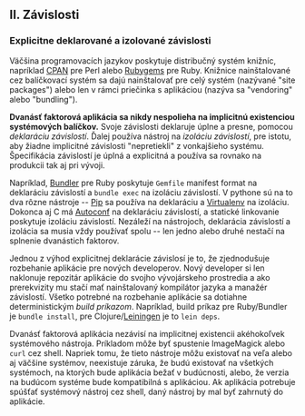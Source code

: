 ## II. Závislosti

### Explicitne deklarované a izolované závislosti

Väčšina programovacích jazykov poskytuje distribučný systém knižníc, napríklad [CPAN](http://www.cpan.org/) pre Perl alebo [Rubygems](http://rubygems.org/) pre Ruby.  Knižnice nainštalované cez balíčkovací systém sa dajú nainštalovať pre celý systém (nazývané "site packages") alebo len v rámci priečinka s aplikáciou (nazýva sa "vendoring" alebo "bundling").

**Dvanásť faktorová aplikácia sa nikdy nespolieha na implicitnú existenciou systémových balíčkov.**  Svoje závislosti deklaruje úplne a presne, pomocou *deklaráciu závislostí*. Ďalej používa nástroj na *izoláciu závislostí*, pre istotu, aby žiadne implicitné závislosti "nepretiekli" z vonkajšieho systému. Špecifikácia závislostí je úplná a explicitná a používa sa rovnako na produkcii tak aj pri vývoji.

Napríklad, [Bundler](https://bundler.io/) pre Ruby poskytuje `Gemfile` manifest format na deklaráciu závislostí a `bundle exec` na izoláciu závislostí.  V pythone sú na to dva rôzne nástroje -- [Pip](http://www.pip-installer.org/en/latest/) sa používa na deklaráciu a [Virtualenv](http://www.virtualenv.org/en/latest/) na izoláciu.  Dokonca aj C má [Autoconf](http://www.gnu.org/s/autoconf/) na deklaráciu závislostí, a statické linkovanie poskytuje izoláciu závislostí.  Nezáleží na nástrojoch, deklarácia závislostí a izolácia sa musia vždy používať spolu -- len jedno alebo druhé nestačí na splnenie dvanástich faktorov.

Jednou z výhod explicitnej deklarácie závislosí je to, že zjednodušuje rozbehanie aplikácie pre nových developerov.  Nový developer si len naklonuje repozitár aplikácie do svojho vývojárskeho prostredia a ako prerekvizity mu stačí mať nainštalovaný kompilátor jazyka a manažér závislostí.  Všetko potrebné na rozbehanie aplikácie sa dotiahne deterministickým *build príkazom*.  Napríklad, build príkaz pre Ruby/Bundler je `bundle install`, pre Clojure/[Leiningen](https://github.com/technomancy/leiningen#readme) je to `lein deps`.

Dvanásť faktorová aplikácia nezávisí na implicitnej existencii akéhokoľvek systémového nástroja. Príkladom môže byť spustenie  ImageMagick alebo `curl` cez shell.  Napriek tomu, že tieto nástroje môžu existovať na veľa alebo aj väčšine systémov, neexistuje záruka, že budú existovať na všetkých systémoch, na ktorých bude aplikácia bežať v budúcnosti, alebo, že verzia na budúcom systéme bude kompatibilná s aplikáciou.  Ak aplikácia potrebuje spúšťať systémový nástroj cez shell, daný nástroj by mal byť zahrnutý do aplikácie.
